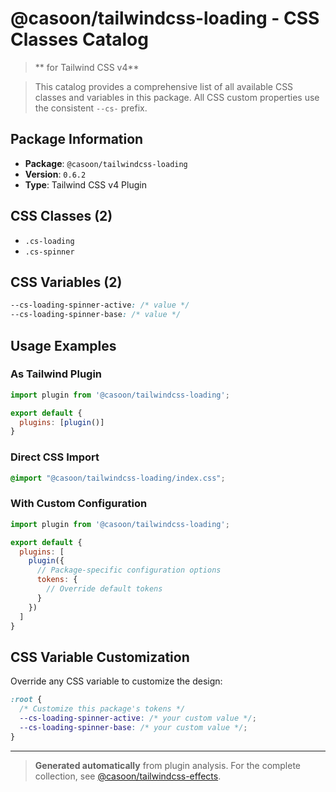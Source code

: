 # @casoon/tailwindcss-loading - CSS Classes Catalog

> ** for Tailwind CSS v4**

> This catalog provides a comprehensive list of all available CSS classes and variables in this package. All CSS custom properties use the consistent `--cs-` prefix.

## Package Information

- **Package**: `@casoon/tailwindcss-loading`
- **Version**: `0.6.2`
- **Type**: Tailwind CSS v4 Plugin

## CSS Classes (2)

- `.cs-loading`
- `.cs-spinner`

## CSS Variables (2)

```css
--cs-loading-spinner-active: /* value */
--cs-loading-spinner-base: /* value */
```

## Usage Examples

### As Tailwind Plugin
```js
import plugin from '@casoon/tailwindcss-loading';

export default {
  plugins: [plugin()]
}
```

### Direct CSS Import
```css
@import "@casoon/tailwindcss-loading/index.css";
```

### With Custom Configuration
```js
import plugin from '@casoon/tailwindcss-loading';

export default {
  plugins: [
    plugin({
      // Package-specific configuration options
      tokens: {
        // Override default tokens
      }
    })
  ]
}
```

## CSS Variable Customization

Override any CSS variable to customize the design:

```css
:root {
  /* Customize this package's tokens */
  --cs-loading-spinner-active: /* your custom value */;
  --cs-loading-spinner-base: /* your custom value */;
}
```

---

> **Generated automatically** from plugin analysis. For the complete collection, see [@casoon/tailwindcss-effects](https://www.npmjs.com/package/@casoon/tailwindcss-effects).
